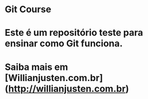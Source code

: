 # Git Course

# Este é um repositório teste para ensinar como Git funciona.

# Saiba mais em [Willianjusten.com.br] (http://willianjusten.com.br)

